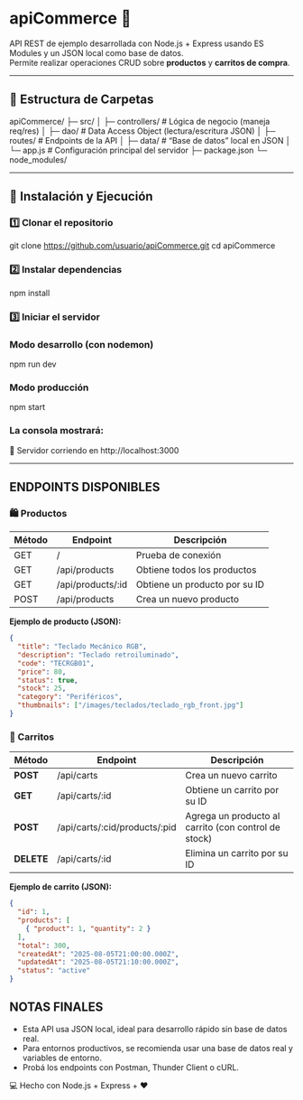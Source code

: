 # apiCommerce 🛒

API REST de ejemplo desarrollada con Node.js + Express usando ES Modules y un JSON local como base de datos.  
Permite realizar operaciones CRUD sobre **productos** y **carritos de compra**.

----------------------------------------------------------
## 📂 Estructura de Carpetas

apiCommerce/
├─ src/
│  ├─ controllers/        # Lógica de negocio (maneja req/res)
│  ├─ dao/                # Data Access Object (lectura/escritura JSON)
│  ├─ routes/             # Endpoints de la API
│  ├─ data/               # “Base de datos” local en JSON
│  └─ app.js              # Configuración principal del servidor
├─ package.json
└─ node_modules/

----------------------------------------------------------
## 🚀 Instalación y Ejecución

### 1️⃣ Clonar el repositorio
git clone https://github.com/usuario/apiCommerce.git
cd apiCommerce

### 2️⃣ Instalar dependencias
npm install

### 3️⃣ Iniciar el servidor
###  Modo desarrollo (con nodemon)
npm run dev

### Modo producción
npm start

### La consola mostrará:
 🚀 Servidor corriendo en http://localhost:3000

----------------------------------------------------------
## ENDPOINTS DISPONIBLES

### 🛍 Productos

| Método | Endpoint                 | Descripción                         |
|--------|-------------------------|-------------------------------------|
| GET    | /                     | Prueba de conexión                  |
| GET    | /api/products         | Obtiene todos los productos         |
| GET    | /api/products/:id     | Obtiene un producto por su ID       |
| POST   | /api/products         | Crea un nuevo producto              |

**Ejemplo de producto (JSON):**
```json
{
  "title": "Teclado Mecánico RGB",
  "description": "Teclado retroiluminado",
  "code": "TECRGB01",
  "price": 80,
  "status": true,
  "stock": 25,
  "category": "Periféricos",
  "thumbnails": ["/images/teclados/teclado_rgb_front.jpg"]
}
```
### 🛒 Carritos

| Método  | Endpoint                                | Descripción                                    |
|---------|----------------------------------------|------------------------------------------------|
| **POST**   | /api/carts                            | Crea un nuevo carrito                          |
| **GET**    | /api/carts/:id                        | Obtiene un carrito por su ID                   |
| **POST**   | /api/carts/:cid/products/:pid         | Agrega un producto al carrito (con control de stock) |
| **DELETE** | /api/carts/:id                        | Elimina un carrito por su ID                   |

**Ejemplo de carrito (JSON):**
```json
{
  "id": 1,
  "products": [
    { "product": 1, "quantity": 2 }
  ],
  "total": 300,
  "createdAt": "2025-08-05T21:00:00.000Z",
  "updatedAt": "2025-08-05T21:10:00.000Z",
  "status": "active"
}
```
## NOTAS FINALES

- Esta API usa JSON local, ideal para desarrollo rápido sin base de datos real.
- Para entornos productivos, se recomienda usar una base de datos real y variables de entorno.
- Probá los endpoints con Postman, Thunder Client o cURL.

💻 Hecho con Node.js + Express + ❤️
